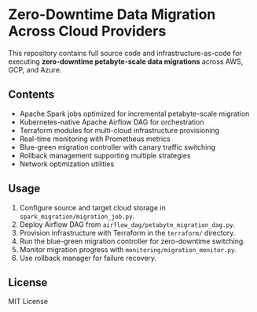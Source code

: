 # Zero-Downtime Data Migration Across Cloud Providers

This repository contains full source code and infrastructure-as-code for executing **zero-downtime petabyte-scale data migrations** across AWS, GCP, and Azure.

## Contents

- Apache Spark jobs optimized for incremental petabyte-scale migration
- Kubernetes-native Apache Airflow DAG for orchestration
- Terraform modules for multi-cloud infrastructure provisioning
- Real-time monitoring with Prometheus metrics
- Blue-green migration controller with canary traffic switching
- Rollback management supporting multiple strategies
- Network optimization utilities

## Usage

1. Configure source and target cloud storage in `spark_migration/migration_job.py`.
2. Deploy Airflow DAG from `airflow_dag/petabyte_migration_dag.py`.
3. Provision infrastructure with Terraform in the `terraform/` directory.
4. Run the blue-green migration controller for zero-downtime switching.
5. Monitor migration progress with `monitoring/migration_monitor.py`.
6. Use rollback manager for failure recovery.

## License

MIT License

